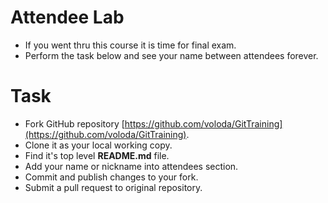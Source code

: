 # Attendee Lab

* If you went thru this course it is time for final exam.
* Perform the task below and see your name between attendees forever.

# Task

* Fork GitHub repository [https://github.com/voloda/GitTraining](https://github.com/voloda/GitTraining).
* Clone it as your local working copy.
* Find it's top level **README.md** file.
* Add your name or nickname into attendees section.
* Commit and publish changes to your fork.
* Submit a pull request to original repository.
